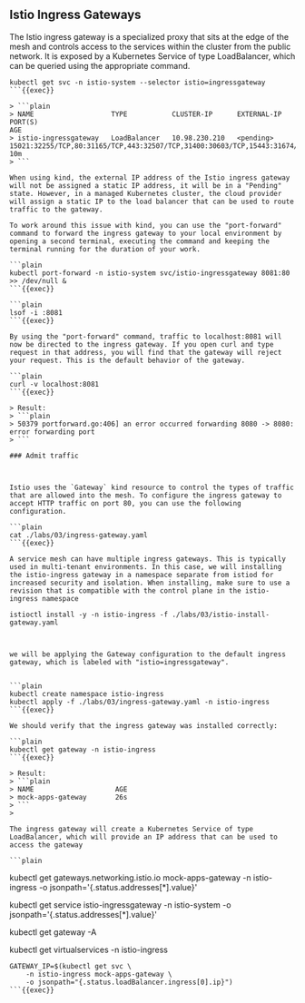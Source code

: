 ## Istio Ingress Gateways

The Istio ingress gateway is a specialized proxy that sits at the edge of the mesh and controls access to the services within the cluster from the public network. It is exposed by a Kubernetes Service of type LoadBalancer, which can be queried using the appropriate command.

```plain
kubectl get svc -n istio-system --selector istio=ingressgateway
```{{exec}}

> ```plain
> NAME                   TYPE           CLUSTER-IP      EXTERNAL-IP   PORT(S)                                                                      AGE
> istio-ingressgateway   LoadBalancer   10.98.230.210   <pending>     15021:32255/TCP,80:31165/TCP,443:32507/TCP,31400:30603/TCP,15443:31674/TCP   10m
> ```

When using kind, the external IP address of the Istio ingress gateway will not be assigned a static IP address, it will be in a "Pending" state. However, in a managed Kubernetes cluster, the cloud provider will assign a static IP to the load balancer that can be used to route traffic to the gateway. 

To work around this issue with kind, you can use the "port-forward" command to forward the ingress gateway to your local environment by opening a second terminal, executing the command and keeping the terminal running for the duration of your work.

```plain
kubectl port-forward -n istio-system svc/istio-ingressgateway 8081:80 >> /dev/null &
```{{exec}}

```plain
lsof -i :8081
```{{exec}}

By using the "port-forward" command, traffic to localhost:8081 will now be directed to the ingress gateway. If you open curl and type request in that address, you will find that the gateway will reject your request. This is the default behavior of the gateway.

```plain
curl -v localhost:8081
```{{exec}}

> Result:
> ```plain
> 50379 portforward.go:406] an error occurred forwarding 8080 -> 8080: error forwarding port 
> ```

### Admit traffic



Istio uses the `Gateway` kind resource to control the types of traffic that are allowed into the mesh. To configure the ingress gateway to accept HTTP traffic on port 80, you can use the following configuration.

```plain
cat ./labs/03/ingress-gateway.yaml
```{{exec}}

A service mesh can have multiple ingress gateways. This is typically used in multi-tenant environments. In this case, we will installing the istio-ingress gateway in a namespace separate from istiod for increased security and isolation. When installing, make sure to use a revision that is compatible with the control plane in the istio-ingress namespace

istioctl install -y -n istio-ingress -f ./labs/03/istio-install-gateway.yaml



we will be applying the Gateway configuration to the default ingress gateway, which is labeled with "istio=ingressgateway".


```plain
kubectl create namespace istio-ingress
kubectl apply -f ./labs/03/ingress-gateway.yaml -n istio-ingress
```{{exec}}

We should verify that the ingress gateway was installed correctly:

```plain
kubectl get gateway -n istio-ingress
```{{exec}}

> Result: 
> ```plain
> NAME                    AGE
> mock-apps-gateway       26s
> ```
>

The ingress gateway will create a Kubernetes Service of type LoadBalancer, which will provide an IP address that can be used to access the gateway

```plain
```

kubectl get gateways.networking.istio.io mock-apps-gateway -n istio-ingress  -o jsonpath='{.status.addresses[*].value}'

kubectl get service istio-ingressgateway -n istio-system  -o jsonpath='{.status.addresses[*].value}'

kubectl get gateway -A

kubectl get virtualservices -n istio-ingress




```plain
GATEWAY_IP=$(kubectl get svc \
    -n istio-ingress mock-apps-gateway \
    -o jsonpath="{.status.loadBalancer.ingress[0].ip}")
```{{exec}}












